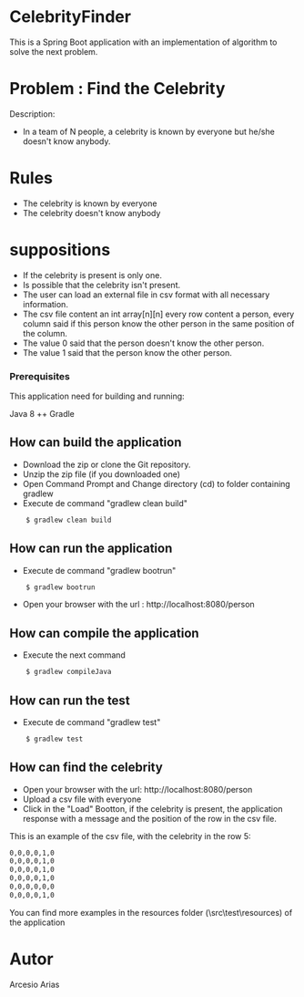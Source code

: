 # CelebrityFinder

This is a Spring Boot application with an implementation of algorithm to solve the next problem.

# Problem :  Find the Celebrity
Description:
- In a team of N people, a celebrity is known by everyone but he/she doesn't know anybody.

# Rules
* The celebrity is known by everyone
* The celebrity doesn't know anybody

# suppositions
* If the celebrity is present is only one.
* Is possible that the celebrity isn't present.
* The user can load an external file in csv format with all necessary information.
* The csv file content an int array[n][n] every row content a person, every column said if this person know the other person in the same position of the column.
* The value 0 said that the person doesn't know the other person.
* The value 1 said that the person know the other person.


### Prerequisites

This application need for building and running:

Java 8 ++
Gradle

## How can build the application
- Download the zip or clone the Git repository.
- Unzip the zip file (if you downloaded one)
- Open Command Prompt and Change directory (cd) to folder containing gradlew
- Execute de command "gradlew clean build"
```sh
    $ gradlew clean build
```

## How can run the application
- Execute de command "gradlew bootrun"
```sh
    $ gradlew bootrun
```
- Open your browser with the url : http://localhost:8080/person

## How can compile the application
- Execute the next command
```sh
    $ gradlew compileJava
```

## How can run the test
- Execute de command "gradlew test"
```sh
    $ gradlew test
```

## How can find the celebrity
- Open your browser with the url: http://localhost:8080/person
- Upload a csv file with everyone
- Click in the "Load" Bootton, if the celebrity is present, the application response with a message and the position of the row in the csv file.

This is an example of the csv file, with the celebrity in the row 5:
```sh
0,0,0,0,1,0
0,0,0,0,1,0
0,0,0,0,1,0
0,0,0,0,1,0
0,0,0,0,0,0
0,0,0,0,1,0
```

You can find more examples in the resources folder (\src\test\resources) of the application

# Autor

Arcesio Arias
